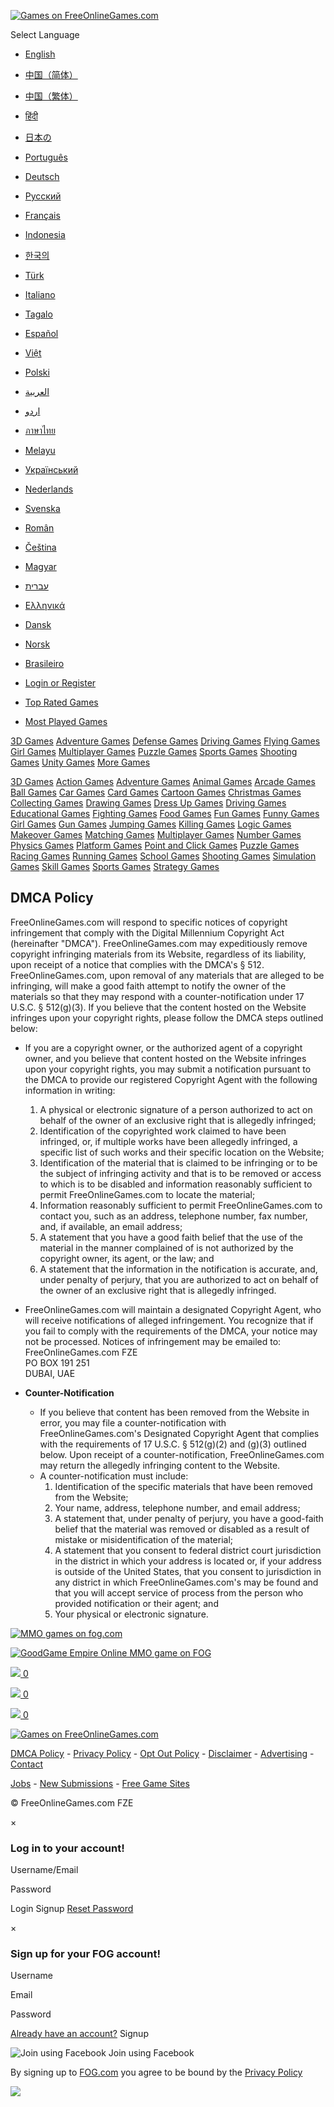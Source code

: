 [![Games on FreeOnlineGames.com](/images/logos/en.png)](https://www.freeonlinegames.com/?ref=icon)

[](javascript:void(0))

Select Language

* [English](http://www.freeonlinegames.com/)
* [中国（简体）](http://zh.freeonlinegames.com/dmca)
* [中国（繁体）](http://cn.freeonlinegames.com/dmca)
* [हिंदी](http://hi.freeonlinegames.com/dmca)
* [日本の](http://ja.freeonlinegames.com/dmca)
* [Português](http://pt.freeonlinegames.com/dmca)
* [Deutsch](http://de.freeonlinegames.com/dmca)
* [Русский](http://ru.freeonlinegames.com/dmca)
* [Français](http://fr.freeonlinegames.com/dmca)
* [Indonesia](http://id.freeonlinegames.com/dmca)
* [한국의](http://ko.freeonlinegames.com/dmca)
* [Türk](http://tr.freeonlinegames.com/dmca)
* [Italiano](http://it.freeonlinegames.com/dmca)
* [Tagalo](http://tl.freeonlinegames.com/dmca)
* [Español](http://es.freeonlinegames.com/dmca)
* [Việt](http://vi.freeonlinegames.com/dmca)
* [Polski](http://pl.freeonlinegames.com/dmca)
* [العربية](http://ar.freeonlinegames.com/dmca)
* [اردو](http://ur.freeonlinegames.com/dmca)
* [ภาษาไทย](http://th.freeonlinegames.com/dmca)
* [Melayu](http://ms.freeonlinegames.com/dmca)
* [Український](http://uk.freeonlinegames.com/dmca)
* [Nederlands](http://nl.freeonlinegames.com/dmca)
* [Svenska](http://sv.freeonlinegames.com/dmca)
* [Român](http://ro.freeonlinegames.com/dmca)
* [Čeština](http://cs.freeonlinegames.com/dmca)
* [Magyar](http://hu.freeonlinegames.com/dmca)
* [עברית](http://he.freeonlinegames.com/dmca)
* [Ελληνικά](http://el.freeonlinegames.com/dmca)
* [Dansk](http://da.freeonlinegames.com/dmca)
* [Norsk](http://no.freeonlinegames.com/dmca)
* [Brasileiro](http://br.freeonlinegames.com/dmca)

* [Login or Register](#login-modal)
    

* [Top Rated Games](https://www.freeonlinegames.com/games/top)

* [Most Played Games](https://www.freeonlinegames.com/games/mostplayed)

[3D Games](https://www.freeonlinegames.com/tag/3d-games) [Adventure Games](https://www.freeonlinegames.com/tag/adventure-games) [Defense Games](https://www.freeonlinegames.com/tag/defense-games) [Driving Games](https://www.freeonlinegames.com/tag/driving-games) [Flying Games](https://www.freeonlinegames.com/tag/flying-games) [Girl Games](https://www.freeonlinegames.com/tag/girl-games) [Multiplayer Games](https://www.freeonlinegames.com/tag/mmo) [Puzzle Games](https://www.freeonlinegames.com/tag/puzzle-games) [Sports Games](https://www.freeonlinegames.com/tag/sports-games) [Shooting Games](https://www.freeonlinegames.com/tag/shooting-games) [Unity Games](https://www.freeonlinegames.com/tag/unity-games) [More Games](javascript:void(0))

[3D Games](https://www.freeonlinegames.com/tag/3d-games) [Action Games](https://www.freeonlinegames.com/tag/action-games) [Adventure Games](https://www.freeonlinegames.com/tag/adventure-games) [Animal Games](https://www.freeonlinegames.com/tag/animal-games) [Arcade Games](https://www.freeonlinegames.com/tag/arcade-games) [Ball Games](https://www.freeonlinegames.com/tag/ball-games) [Car Games](https://www.freeonlinegames.com/tag/car-games) [Card Games](https://www.freeonlinegames.com/tag/card-games) [Cartoon Games](https://www.freeonlinegames.com/tag/cartoon-games) [Christmas Games](https://www.freeonlinegames.com/tag/christmas-games) [Collecting Games](https://www.freeonlinegames.com/tag/collecting-games) [Drawing Games](https://www.freeonlinegames.com/tag/drawing-games) [Dress Up Games](https://www.freeonlinegames.com/tag/dress-up-games) [Driving Games](https://www.freeonlinegames.com/tag/driving-games) [Educational Games](https://www.freeonlinegames.com/tag/educational-games) [Fighting Games](https://www.freeonlinegames.com/tag/fighting-games) [Food Games](https://www.freeonlinegames.com/tag/food-games) [Fun Games](https://www.freeonlinegames.com/tag/fun-games) [Funny Games](https://www.freeonlinegames.com/tag/funny-games) [Girl Games](https://www.freeonlinegames.com/tag/girl-games) [Gun Games](https://www.freeonlinegames.com/tag/gun-games) [Jumping Games](https://www.freeonlinegames.com/tag/jumping-games) [Killing Games](https://www.freeonlinegames.com/tag/killing-games) [Logic Games](https://www.freeonlinegames.com/tag/logic-games) [Makeover Games](https://www.freeonlinegames.com/tag/makeover-games) [Matching Games](https://www.freeonlinegames.com/tag/matching-games) [Multiplayer Games](https://www.freeonlinegames.com/tag/multiplayer-games) [Number Games](https://www.freeonlinegames.com/tag/number-games) [Physics Games](https://www.freeonlinegames.com/tag/physics-games) [Platform Games](https://www.freeonlinegames.com/tag/platform-games) [Point and Click Games](https://www.freeonlinegames.com/tag/point-and-click-games) [Puzzle Games](https://www.freeonlinegames.com/tag/puzzle-games) [Racing Games](https://www.freeonlinegames.com/tag/racing-games) [Running Games](https://www.freeonlinegames.com/tag/running-games) [School Games](https://www.freeonlinegames.com/tag/school-games) [Shooting Games](https://www.freeonlinegames.com/tag/shooting-games) [Simulation Games](https://www.freeonlinegames.com/tag/simulation-games) [Skill Games](https://www.freeonlinegames.com/tag/skill-games) [Sports Games](https://www.freeonlinegames.com/tag/sports-games) [Strategy Games](https://www.freeonlinegames.com/tag/strategy-games)

DMCA Policy
-----------

FreeOnlineGames.com will respond to specific notices of copyright infringement that comply with the Digital Millennium Copyright Act (hereinafter "DMCA"). FreeOnlineGames.com may expeditiously remove copyright infringing materials from its Website, regardless of its liability, upon receipt of a notice that complies with the DMCA's § 512. FreeOnlineGames.com, upon removal of any materials that are alleged to be infringing, will make a good faith attempt to notify the owner of the materials so that they may respond with a counter-notification under 17 U.S.C. § 512(g)(3). If you believe that the content hosted on the Website infringes upon your copyright rights, please follow the DMCA steps outlined below:  
  

* If you are a copyright owner, or the authorized agent of a copyright owner, and you believe that content hosted on the Website infringes upon your copyright rights, you may submit a notification pursuant to the DMCA to provide our registered Copyright Agent with the following information in writing:
    1. A physical or electronic signature of a person authorized to act on behalf of the owner of an exclusive right that is allegedly infringed;
    2. Identification of the copyrighted work claimed to have been infringed, or, if multiple works have been allegedly infringed, a specific list of such works and their specific location on the Website;
    3. Identification of the material that is claimed to be infringing or to be the subject of infringing activity and that is to be removed or access to which is to be disabled and information reasonably sufficient to permit FreeOnlineGames.com to locate the material;
    4. Information reasonably sufficient to permit FreeOnlineGames.com to contact you, such as an address, telephone number, fax number, and, if available, an email address;
    5. A statement that you have a good faith belief that the use of the material in the manner complained of is not authorized by the copyright owner, its agent, or the law; and
    6. A statement that the information in the notification is accurate, and, under penalty of perjury, that you are authorized to act on behalf of the owner of an exclusive right that is allegedly infringed.
* FreeOnlineGames.com will maintain a designated Copyright Agent, who will receive notifications of alleged infringement. You recognize that if you fail to comply with the requirements of the DMCA, your notice may not be processed. Notices of infringement may be emailed to: FreeOnlineGames.com FZE  
    PO BOX 191 251  
    DUBAI, UAE  
    
* **Counter-Notification**
    * If you believe that content has been removed from the Website in error, you may file a counter-notification with FreeOnlineGames.com's Designated Copyright Agent that complies with the requirements of 17 U.S.C. § 512(g)(2) and (g)(3) outlined below. Upon receipt of a counter-notification, FreeOnlineGames.com may return the allegedly infringing content to the Website.
    * A counter-notification must include:
        1. Identification of the specific materials that have been removed from the Website;
        2. Your name, address, telephone number, and email address;
        3. A statement that, under penalty of perjury, you have a good-faith belief that the material was removed or disabled as a result of mistake or misidentification of the material;
        4. A statement that you consent to federal district court jurisdiction in the district in which your address is located or, if your address is outside of the United States, that you consent to jurisdiction in any district in which FreeOnlineGames.com's may be found and that you will accept service of process from the person who provided notification or their agent; and
        5. Your physical or electronic signature.

[![MMO games on fog.com](http://www.freeonlinegames.com/static/big-farm-mmo-game.jpg)](https://www.freeonlinegames.com/tag/mmo-games/big-farm?utm_source=300x70ad)

[![GoodGame Empire Online MMO game on FOG](http://www.freeonlinegames.com/games/23467/fogad.jpg)](http://www.freeonlinegames.com/game/goodgame-empire?utm_source=300x70ad)

 [![](/images/social/facebook.png) 0](https://www.facebook.com/sharer/sharer.php?u=www.freeonlinegames.com)

 [![](/images/social/twitter.png) 0](https://twitter.com/share?source=tweetbutton&text=I+have+just+played+a+free+%23fog+%23game+at+FOG.COM&url=www.freeonlinegames.com&via=FreeOnlineGames)

 [![](/images/social/google.png) 0](https://plus.google.com/share?url=www.freeonlinegames.com)

[![Games on FreeOnlineGames.com](/images/logos/footer.png)](https://www.freeonlinegames.com/?ref=footerlogo)

[DMCA Policy](https://www.freeonlinegames.com/dmca) - [Privacy Policy](https://www.freeonlinegames.com/privacy) - [Opt Out Policy](https://www.freeonlinegames.com/optout) - [Disclaimer](https://www.freeonlinegames.com/disclaimer) - [Advertising](https://www.freeonlinegames.com/contact) - [Contact](https://www.freeonlinegames.com/contact)

[Jobs](https://www.freeonlinegames.com/jobs) - [New Submissions](https://www.freeonlinegames.com/submissions) - [Free Game Sites](https://www.freeonlinegames.com/sites)

© FreeOnlineGames.com FZE

[](http://www.freeonlinegames.com/ "Play Games In English")[](http://zh.freeonlinegames.com/ "玩游戏在中国（简体）")[](http://cn.freeonlinegames.com/ "玩游戏在中国（繁体）")[](http://hi.freeonlinegames.com/ "हिन्दी में खेल खेलने")[](http://ja.freeonlinegames.com/ "日本ではゲームをプレイ")[](http://pt.freeonlinegames.com/ "Jogos em português")[](http://de.freeonlinegames.com/ "Spielen Sie Spiele auf Deutsch")[](http://ru.freeonlinegames.com/ "Играть в игры на русском языке")[](http://fr.freeonlinegames.com/ "Jouez En français")[](http://id.freeonlinegames.com/ "Main Game Di Indonesia")[](http://ko.freeonlinegames.com/ "한국어로 게임을 플레이")[](http://tr.freeonlinegames.com/ "Türkçesinde Oyunları Oyna")[](http://it.freeonlinegames.com/ "Giochi In italiano")[](http://tl.freeonlinegames.com/ "Maglaro ng Mga Laro Sa Tagalo")[](http://es.freeonlinegames.com/ "Juega a juegos en español")[](http://vi.freeonlinegames.com/ "Chơi Game Bằng tiếng Việt")[](http://pl.freeonlinegames.com/ "Graj w gry w języku polskim")[](http://ar.freeonlinegames.com/ "ألعاب بالعربية اللعب")[](http://ur.freeonlinegames.com/ "اردو میں کھیل کھیلتے ہیں")[](http://th.freeonlinegames.com/ "เกมส์เล่นในไทย")[](http://ms.freeonlinegames.com/ "Permainan Dalam Melayu Main")[](http://uk.freeonlinegames.com/ "Грати в ігри на українському")[](http://nl.freeonlinegames.com/ "Play Games In het Nederlands")[](http://sv.freeonlinegames.com/ "Spela Spel I svenska")[](http://ro.freeonlinegames.com/ "Jocuri în limba română")[](http://cs.freeonlinegames.com/ "Hrát hry v češtině")[](http://hu.freeonlinegames.com/ "Játszani a magyar")[](http://he.freeonlinegames.com/ "לשחק משחקים בעברית")[](http://el.freeonlinegames.com/ "Παίξτε παιχνίδια στα Ελληνικά")[](http://da.freeonlinegames.com/ "Spil Spil I dansk")[](http://no.freeonlinegames.com/ "Spille spill i norsk")[](http://br.freeonlinegames.com/ "Jogos Em brasileira")

×

### Log in to your account!

Username/Email

Password

Login Signup [Reset Password](https://www.freeonlinegames.com/users/reset)

×

### Sign up for your FOG account!

Username

Email

Password

[Already have an account?](javascript:void(0)) Signup

 ![Join using Facebook](/images/icons/f_logo.png) Join using Facebook

By signing up to [FOG.com](https://www.freeonlinegames.com/) you agree to be bound by the [Privacy Policy](https://www.freeonlinegames.com/privacy)

![](//googleads.g.doubleclick.net/pagead/viewthroughconversion/991855119/?guid=ON&script=0)